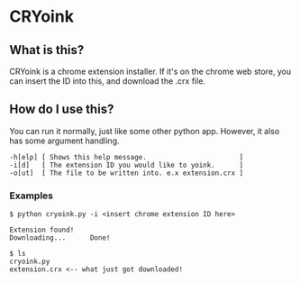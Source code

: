 # CRYoink
## What is this?
CRYoink is a chrome extension installer. If it's on the chrome web store, you can insert the ID into this, and download the .crx file.
## How do I use this? 
You can run it normally, just like some other python app. However, it also has some argument handling.
```
-h[elp] [ Shows this help message.                       ]
-i[d]   [ The extension ID you would like to yoink.      ]
-o[ut]  [ The file to be written into. e.x extension.crx ]
```
### Examples
```
$ python cryoink.py -i <insert chrome extension ID here>

Extension found!
Downloading...      Done!

$ ls
cryoink.py
extension.crx <-- what just got downloaded!
```